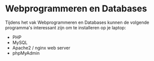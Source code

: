 # Webprogrammeren en Databases

Tijdens het vak Webprogrammeren en Databases kunnen de volgende programma's interessant zijn om te installeren op je laptop:

* PHP
* MySQL
* Apache2 / nginx web server
* phpMyAdmin
